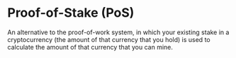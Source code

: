 # Proof-of-Stake (PoS)

An alternative to the proof-of-work system, in which your existing stake in
a cryptocurrency (the amount of that currency that you hold) is used to
calculate the amount of that currency that you can mine.

